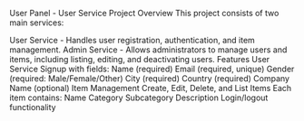 User Panel - User Service
Project Overview
This project consists of two main services:

User Service - Handles user registration, authentication, and item management.
Admin Service - Allows administrators to manage users and items, including listing, editing, and deactivating users.
Features
User Service
Signup with fields:
Name (required)
Email (required, unique)
Gender (required: Male/Female/Other)
City (required)
Country (required)
Company Name (optional)
Item Management
Create, Edit, Delete, and List Items
Each item contains:
Name
Category
Subcategory
Description
Login/logout functionality
